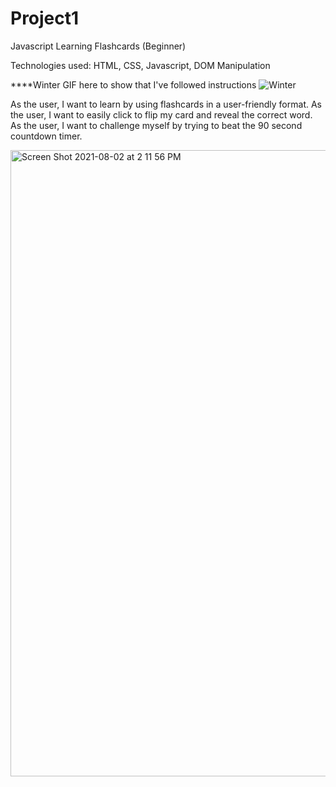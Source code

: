 # Project1
Javascript Learning Flashcards (Beginner)

Technologies used: HTML, CSS, Javascript, DOM Manipulation

****Winter GIF here to show that I've followed instructions
<img src="https://media1.giphy.com/media/zcWncFFkohH2MXkZyA/200.webp?cid=ecf05e47epky5tfg21gnbzikg72g0nyj6uql2st94reao8xf&rid=200.webp&ct=g" raw=true alt="Winter">


As the user, I want to learn by using flashcards in a user-friendly format.
As the user, I want to easily click to flip my card and reveal the correct word.
As the user, I want to challenge myself by trying to beat the 90 second countdown timer.




<img width="1002" alt="Screen Shot 2021-08-02 at 2 11 56 PM" src="https://user-images.githubusercontent.com/86509310/127907092-b7d1a26b-fc1f-4e63-a63d-59e5bb326eee.png">

